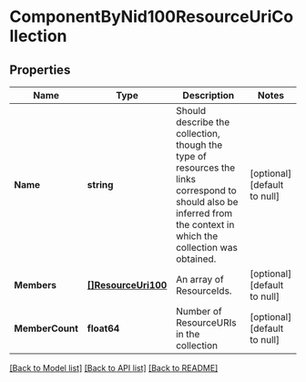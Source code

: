 # ComponentByNid100ResourceUriCollection

## Properties
Name | Type | Description | Notes
------------ | ------------- | ------------- | -------------
**Name** | **string** | Should describe the collection, though the type of resources the links correspond to should also be inferred from the context in which the collection was obtained. | [optional] [default to null]
**Members** | [**[]ResourceUri100**](ResourceURI.1.0.0.md) | An array of ResourceIds. | [optional] [default to null]
**MemberCount** | **float64** | Number of ResourceURIs in the collection | [optional] [default to null]

[[Back to Model list]](../README.md#documentation-for-models) [[Back to API list]](../README.md#documentation-for-api-endpoints) [[Back to README]](../README.md)

